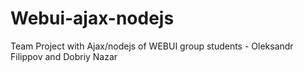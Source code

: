 # Webui-ajax-nodejs
Team Project with Ajax/nodejs of WEBUI group students - Oleksandr Filippov and Dobriy Nazar
